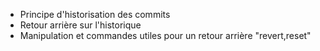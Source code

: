 - Principe d'historisation des commits
- Retour arrière sur l'historique
- Manipulation et commandes utiles pour un retour arrière "revert,reset"


